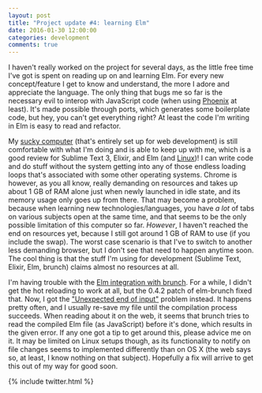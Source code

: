 ```yaml
---
layout: post
title: "Project update #4: learning Elm"
date: 2016-01-30 12:00:00
categories: development
comments: true
---
```


I haven't really worked on the project for several days, as the little free time I've got is spent on reading up on and learning Elm. For every new concept/feature I get to know and understand, the more I adore and appreciate the language. The only thing that bugs me so far is the necessary evil to interop with JavaScript code (when using [Phoenix][phoenix] at least). It's made possible through ports, which generates some boilerplate code, but hey, you can't get everything right? At least the code I'm writing in Elm is easy to read and refactor.

My [sucky computer][hp-stream] (that's entirely set up for web development) is still comfortable with what I'm doing and is able to keep up with me, which is a good review for Sublime Text 3, Elixir, and Elm (and [Linux][cbpp])! I can write code and do stuff without the system getting into any of those endless loading loops that's associated with some other operating systems. Chrome is however, as you all know, really demanding on resources and takes up about 1 GB of RAM alone just when newly launched in idle state, and its memory usage only goes up from there. That may become a problem, because when learning new technologies/languages, you have *a lot* of tabs on various subjects open at the same time, and that seems to be the only possible limitation of this computer so far. *However*, I haven't reached the end on resources yet, because I still got around 1 GB of RAM to use (if you include the swap). The worst case scenario is that I've to switch to another less demanding browser, but I don't see that need to happen anytime soon. The cool thing is that the stuff I'm using for development (Sublime Text, Elixir, Elm, brunch) claims almost no resources at all.

I'm having trouble with the [Elm integration with brunch][elm-brunch]. For a while, I didn't get the hot reloading to work at all, but the 0.4.2 patch of elm-brunch fixed that. Now, I got the ["Unexpected end of input"][elm-brunch-bug] problem instead. It happens pretty often, and I usually re-save my file until the compilation process succeeds. When reading about it on the web, it seems that brunch tries to read the compiled Elm file (as JavaScript) before it's done, which results in the given error. If any one got a tip to get around this, please advice me on it. It may be limited on Linux setups though, as its functionality to notify on file changes seems to implemented differently than on OS X (the web says so, at least, I know nothing on that subject). Hopefully a fix will arrive to get this out of my way for good soon.

{% include twitter.html %}

[phoenix]: http://www.phoenixframework.org/
[hp-stream]: http://store.hp.com/webapp/wcs/stores/servlet/ContentView?eSpotName=Stream11&storeId=10151
[cbpp]: https://crunchbangplusplus.org/
[elm-brunch]: https://github.com/madsflensted/elm-brunch
[elm-brunch-bug]: https://github.com/madsflensted/elm-brunch
